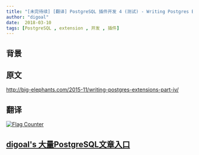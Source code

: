 ```yaml
---
title: "[未完待续] [翻译] PostgreSQL 插件开发 4 (测试) - Writing Postgres Extensions - Testing"
author: "digoal"
date:  2018-03-10
tags: [PostgreSQL , extension , 开发 , 插件]
---
```

## 背景   

## 原文
http://big-elephants.com/2015-11/writing-postgres-extensions-part-iv/

## 翻译 

  
<a rel="nofollow" href="http://info.flagcounter.com/h9V1"  ><img src="http://s03.flagcounter.com/count/h9V1/bg_FFFFFF/txt_000000/border_CCCCCC/columns_2/maxflags_12/viewers_0/labels_0/pageviews_0/flags_0/"  alt="Flag Counter"  border="0"  ></a>  
  
  
  
  
  
  
## [digoal's 大量PostgreSQL文章入口](https://github.com/digoal/blog/blob/master/README.md "22709685feb7cab07d30f30387f0a9ae")
  
